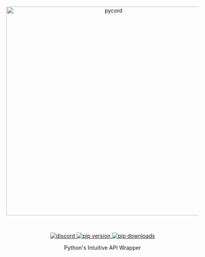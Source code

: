 <div align='center'>
    <br />
    <p>
        <a href="https://github.com/pycord/pycord-v3"><img src="https://raw.githubusercontent.com/pycord/pycord-v3/master/docs/assets/pycord-v3.png" width="546" alt="pycord" /></a>
    </p>
    <br />
    <p>
        <a href="https://discord.gg/pycord"><img src="https://img.shields.io/discord/881207955029110855?color=5865F2&logo=discord&logoColor=white" alt="discord"> </a>
        <a href="https://pypi.org/project/py-cord"><img src="https://img.shields.io/pypi/v/py-cord?label=pip" alt="pip version"> </a>
        <a href="https://pypi.org/project/py-cord"><img src="https://static.pepy.tech/personalized-badge/py-cord?period=total&units=abbreviation&left_color=grey&right_color=green&left_text=downloads" alt="pip downloads"> </a>
    </p>
</div>

<p align='center'>
 Python's Intuitive API Wrapper
</p>
